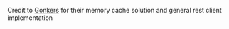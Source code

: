 ﻿Credit to [Gonkers](https://github.com/Gonkers/Scryfall-API-Client) for their memory cache solution and general rest client implementation